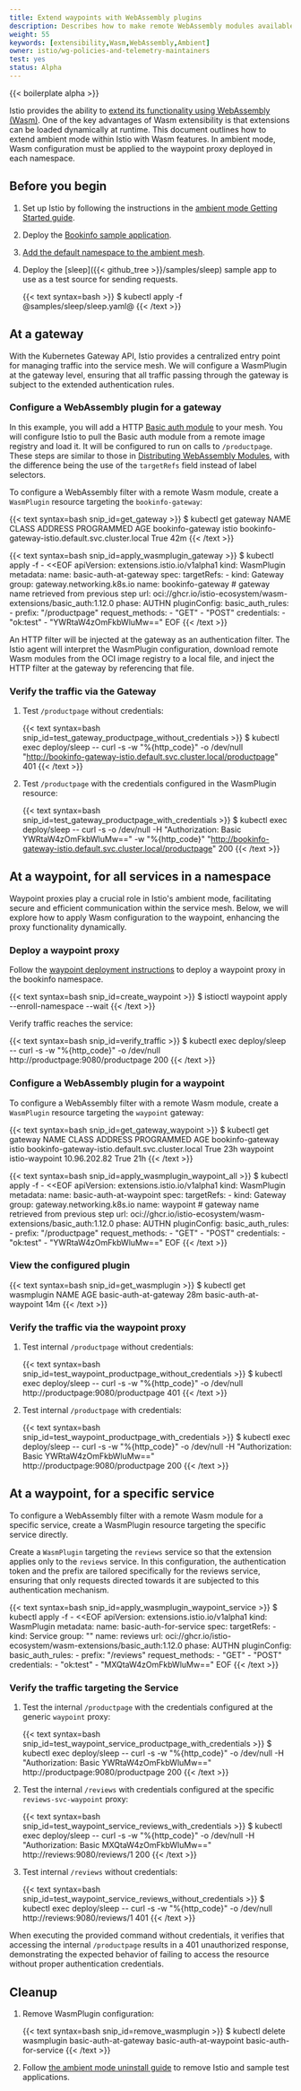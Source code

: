 ```yaml
---
title: Extend waypoints with WebAssembly plugins
description: Describes how to make remote WebAssembly modules available for ambient mode.
weight: 55
keywords: [extensibility,Wasm,WebAssembly,Ambient]
owner: istio/wg-policies-and-telemetry-maintainers
test: yes
status: Alpha
---
```


{{< boilerplate alpha >}}

Istio provides the ability to [extend its functionality using WebAssembly (Wasm)](/docs/concepts/wasm/).
One of the key advantages of Wasm extensibility is that extensions can be loaded dynamically at runtime. This document outlines how to extend ambient mode within Istio with Wasm features. In ambient mode, Wasm configuration must be applied to the waypoint proxy deployed in each namespace.

## Before you begin

1. Set up Istio by following the instructions in the [ambient mode Getting Started guide](/docs/ambient/getting-started).
1. Deploy the [Bookinfo sample application](/docs/ambient/getting-started/deploy-sample-app).
1. [Add the default namespace to the ambient mesh](/docs/ambient/getting-started/secure-and-visualize).
1. Deploy the [sleep]({{< github_tree >}}/samples/sleep) sample app to use as a test source for sending requests.

    {{< text syntax=bash >}}
    $ kubectl apply -f @samples/sleep/sleep.yaml@
    {{< /text >}}

## At a gateway

With the Kubernetes Gateway API, Istio provides a centralized entry point for managing traffic into the service mesh. We will configure a WasmPlugin at the gateway level, ensuring that all traffic passing through the gateway is subject to the extended authentication rules.

### Configure a WebAssembly plugin for a gateway

In this example, you will add a HTTP [Basic auth module](https://github.com/istio-ecosystem/wasm-extensions/tree/master/extensions/basic_auth) to your mesh. You will configure Istio to pull the Basic auth module from a remote image registry and load it. It will be configured to run on calls to `/productpage`. These steps are similar to those in [Distributing WebAssembly Modules](/docs/tasks/extensibility/wasm-module-distribution/), with the difference being the use of the `targetRefs` field instead of label selectors.

To configure a WebAssembly filter with a remote Wasm module, create a `WasmPlugin` resource targeting the `bookinfo-gateway`:

{{< text syntax=bash snip_id=get_gateway >}}
$ kubectl get gateway
NAME               CLASS            ADDRESS                                            PROGRAMMED   AGE
bookinfo-gateway   istio            bookinfo-gateway-istio.default.svc.cluster.local   True         42m
{{< /text >}}

{{< text syntax=bash snip_id=apply_wasmplugin_gateway >}}
$ kubectl apply -f - <<EOF
apiVersion: extensions.istio.io/v1alpha1
kind: WasmPlugin
metadata:
  name: basic-auth-at-gateway
spec:
  targetRefs:
    - kind: Gateway
      group: gateway.networking.k8s.io
      name: bookinfo-gateway # gateway name retrieved from previous step
  url: oci://ghcr.io/istio-ecosystem/wasm-extensions/basic_auth:1.12.0
  phase: AUTHN
  pluginConfig:
    basic_auth_rules:
      - prefix: "/productpage"
        request_methods:
          - "GET"
          - "POST"
        credentials:
          - "ok:test"
          - "YWRtaW4zOmFkbWluMw=="
EOF
{{< /text >}}

An HTTP filter will be injected at the gateway as an authentication filter.
The Istio agent will interpret the WasmPlugin configuration, download remote Wasm modules from the OCI image registry to a local file, and inject the HTTP filter at the gateway by referencing that file.

### Verify the traffic via the Gateway

1. Test `/productpage` without credentials:

    {{< text syntax=bash snip_id=test_gateway_productpage_without_credentials >}}
    $ kubectl exec deploy/sleep -- curl -s -w "%{http_code}" -o /dev/null "http://bookinfo-gateway-istio.default.svc.cluster.local/productpage"
    401
    {{< /text >}}

1. Test `/productpage` with the credentials configured in the WasmPlugin resource:

    {{< text syntax=bash snip_id=test_gateway_productpage_with_credentials >}}
    $ kubectl exec deploy/sleep -- curl -s -o /dev/null -H "Authorization: Basic YWRtaW4zOmFkbWluMw==" -w "%{http_code}" "http://bookinfo-gateway-istio.default.svc.cluster.local/productpage"
    200
    {{< /text >}}

## At a waypoint, for all services in a namespace

Waypoint proxies play a crucial role in Istio's ambient mode, facilitating secure and efficient communication within the service mesh. Below, we will explore how to apply Wasm configuration to the waypoint, enhancing the proxy functionality dynamically.

### Deploy a waypoint proxy

Follow the [waypoint deployment instructions](/docs/ambient/usage/waypoint/#deploy-a-waypoint-proxy) to deploy a waypoint proxy in the bookinfo namespace.

{{< text syntax=bash snip_id=create_waypoint >}}
$ istioctl waypoint apply --enroll-namespace --wait
{{< /text >}}

Verify traffic reaches the service:

{{< text syntax=bash snip_id=verify_traffic >}}
$ kubectl exec deploy/sleep -- curl -s -w "%{http_code}" -o /dev/null http://productpage:9080/productpage
200
{{< /text >}}

### Configure a WebAssembly plugin for a waypoint

To configure a WebAssembly filter with a remote Wasm module, create a `WasmPlugin` resource targeting the `waypoint` gateway:

{{< text syntax=bash snip_id=get_gateway_waypoint >}}
$ kubectl get gateway
NAME               CLASS            ADDRESS                                            PROGRAMMED   AGE
bookinfo-gateway   istio            bookinfo-gateway-istio.default.svc.cluster.local   True         23h
waypoint           istio-waypoint   10.96.202.82                                       True         21h
{{< /text >}}

{{< text syntax=bash snip_id=apply_wasmplugin_waypoint_all >}}
$ kubectl apply -f - <<EOF
apiVersion: extensions.istio.io/v1alpha1
kind: WasmPlugin
metadata:
  name: basic-auth-at-waypoint
spec:
  targetRefs:
    - kind: Gateway
      group: gateway.networking.k8s.io
      name: waypoint # gateway name retrieved from previous step
  url: oci://ghcr.io/istio-ecosystem/wasm-extensions/basic_auth:1.12.0
  phase: AUTHN
  pluginConfig:
    basic_auth_rules:
      - prefix: "/productpage"
        request_methods:
          - "GET"
          - "POST"
        credentials:
          - "ok:test"
          - "YWRtaW4zOmFkbWluMw=="
EOF
{{< /text >}}

### View the configured plugin

{{< text syntax=bash snip_id=get_wasmplugin >}}
$ kubectl get wasmplugin
NAME                     AGE
basic-auth-at-gateway    28m
basic-auth-at-waypoint   14m
{{< /text >}}

### Verify the traffic via the waypoint proxy

1. Test internal `/productpage` without credentials:

    {{< text syntax=bash snip_id=test_waypoint_productpage_without_credentials >}}
    $ kubectl exec deploy/sleep -- curl -s -w "%{http_code}" -o /dev/null http://productpage:9080/productpage
    401
    {{< /text >}}

1. Test internal `/productpage` with credentials:

    {{< text syntax=bash snip_id=test_waypoint_productpage_with_credentials >}}
    $ kubectl exec deploy/sleep -- curl -s -w "%{http_code}" -o /dev/null -H "Authorization: Basic YWRtaW4zOmFkbWluMw==" http://productpage:9080/productpage
    200
    {{< /text >}}

## At a waypoint, for a specific service

To configure a WebAssembly filter with a remote Wasm module for a specific service, create a WasmPlugin resource targeting the specific service directly.

Create a `WasmPlugin` targeting the `reviews` service so that the extension applies only to the `reviews` service. In this configuration, the authentication token and the prefix are tailored specifically for the reviews service, ensuring that only requests directed towards it are subjected to this authentication mechanism.

{{< text syntax=bash snip_id=apply_wasmplugin_waypoint_service >}}
$ kubectl apply -f - <<EOF
apiVersion: extensions.istio.io/v1alpha1
kind: WasmPlugin
metadata:
  name: basic-auth-for-service
spec:
  targetRefs:
    - kind: Service
      group: ""
      name: reviews
  url: oci://ghcr.io/istio-ecosystem/wasm-extensions/basic_auth:1.12.0
  phase: AUTHN
  pluginConfig:
    basic_auth_rules:
      - prefix: "/reviews"
        request_methods:
          - "GET"
          - "POST"
        credentials:
          - "ok:test"
          - "MXQtaW4zOmFkbWluMw=="
EOF
{{< /text >}}

### Verify the traffic targeting the Service

1. Test the internal `/productpage` with the credentials configured at the generic `waypoint` proxy:

    {{< text syntax=bash snip_id=test_waypoint_service_productpage_with_credentials >}}
    $ kubectl exec deploy/sleep -- curl -s -w "%{http_code}" -o /dev/null -H "Authorization: Basic YWRtaW4zOmFkbWluMw==" http://productpage:9080/productpage
    200
    {{< /text >}}

1. Test the internal `/reviews` with credentials configured at the specific `reviews-svc-waypoint` proxy:

    {{< text syntax=bash snip_id=test_waypoint_service_reviews_with_credentials >}}
    $ kubectl exec deploy/sleep -- curl -s -w "%{http_code}" -o /dev/null -H "Authorization: Basic MXQtaW4zOmFkbWluMw==" http://reviews:9080/reviews/1
    200
    {{< /text >}}

1. Test internal `/reviews` without credentials:

    {{< text syntax=bash snip_id=test_waypoint_service_reviews_without_credentials >}}
    $ kubectl exec deploy/sleep -- curl -s -w "%{http_code}" -o /dev/null http://reviews:9080/reviews/1
    401
    {{< /text >}}

When executing the provided command without credentials, it verifies that accessing the internal `/productpage` results in a 401 unauthorized response, demonstrating the expected behavior of failing to access the resource without proper authentication credentials.

## Cleanup

1. Remove WasmPlugin configuration:

    {{< text syntax=bash snip_id=remove_wasmplugin >}}
    $ kubectl delete wasmplugin basic-auth-at-gateway basic-auth-at-waypoint basic-auth-for-service
    {{< /text >}}

1. Follow [the ambient mode uninstall guide](/docs/ambient/getting-started/#uninstall) to remove Istio and sample test applications.
